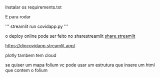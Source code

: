 
Instalar os requirements.txt

E para rodar

'''
streamlit run covidapp.py
'''

o deploy online pode ser feito
no sharestreamlit
[share.streamlit](https://share.streamlit.io/)

https://diocovidapp.streamlit.app/

plotly tambem tem cloud

se quiser um mapa folium
vc pode usar um estrutura que insere um html que contem o folium